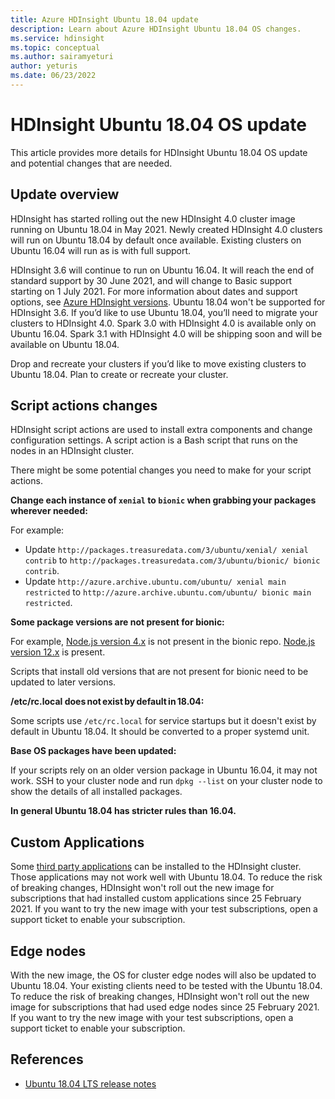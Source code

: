 ```yaml
---
title: Azure HDInsight Ubuntu 18.04 update
description: Learn about Azure HDInsight Ubuntu 18.04 OS changes.
ms.service: hdinsight
ms.topic: conceptual
ms.author: sairamyeturi
author: yeturis
ms.date: 06/23/2022
---
```


# HDInsight Ubuntu 18.04 OS update

This article provides more details for HDInsight Ubuntu 18.04 OS update and potential changes that are needed.

## Update overview

HDInsight has started rolling out the new HDInsight 4.0 cluster image running on Ubuntu 18.04 in May 2021. Newly created HDInsight 4.0 clusters will run on Ubuntu 18.04 by default once available. Existing clusters on Ubuntu 16.04 will run as is with full support.

HDInsight 3.6 will continue to run on Ubuntu 16.04. It will reach the end of standard support by 30 June 2021, and will change to Basic support starting on 1 July 2021. For more information about dates and support options, see [Azure HDInsight versions](./hdinsight-component-versioning.md). Ubuntu 18.04 won't be supported for HDInsight 3.6. If you’d like to use Ubuntu 18.04, you’ll need to migrate your clusters to HDInsight 4.0. Spark 3.0 with HDInsight 4.0 is available only on Ubuntu 16.04. Spark 3.1 with HDInsight 4.0 will be shipping soon and will be available on Ubuntu 18.04.   

Drop and recreate your clusters if you’d like to move existing clusters to Ubuntu 18.04. Plan to create or recreate your cluster. 

## Script actions changes

HDInsight script actions are used to install extra components and change configuration settings. A script action is a Bash script that runs on the nodes in an HDInsight cluster.

There might be some potential changes you need to make for your script actions.

**Change each instance of `xenial` to `bionic` when grabbing your packages wherever needed:**

For example:
- Update `http://packages.treasuredata.com/3/ubuntu/xenial/ xenial contrib` to `http://packages.treasuredata.com/3/ubuntu/bionic/ bionic contrib`.
- Update `http://azure.archive.ubuntu.com/ubuntu/ xenial main restricted` to `http://azure.archive.ubuntu.com/ubuntu/ bionic main restricted`.

**Some package versions are not present for bionic:** 

For example, [Node.js version 4.x](https://deb.nodesource.com/node_4.x/dists/) is not present in the bionic repo. [Node.js version 12.x](https://deb.nodesource.com/node_12.x/dists/bionic/) is present.

Scripts that install old versions that are not present for bionic need to be updated to later versions.

**/etc/rc.local does not exist by default in 18.04:**

Some scripts use `/etc/rc.local` for service startups but it doesn't exist by default in Ubuntu 18.04. It should be converted to a proper systemd unit. 

**Base OS packages have been updated:**

If your scripts rely on an older version package in Ubuntu 16.04, it may not work. SSH to your cluster node and run `dpkg --list` on your cluster node to show the details of all installed packages.
 
**In general Ubuntu 18.04 has stricter rules than 16.04.**

## Custom Applications
Some [third party applications](./hdinsight-apps-install-applications.md) can be installed to the HDInsight cluster. Those applications may not work well with Ubuntu 18.04. To reduce the risk of breaking changes, HDInsight won't roll out the new image for subscriptions that had installed custom applications since 25 February 2021. If you want to try the new image with your test subscriptions, open a support ticket to enable your subscription.

## Edge nodes
With the new image, the OS for cluster edge nodes will also be updated to Ubuntu 18.04. Your existing clients need to be tested with the Ubuntu 18.04. To reduce the risk of breaking changes, HDInsight won't roll out the new image for subscriptions that had used edge nodes since 25 February 2021. If you want to try the new image with your test subscriptions, open a support ticket to enable your subscription.

## References
 - [Ubuntu 18.04 LTS release notes](https://wiki.ubuntu.com/BionicBeaver/ReleaseNotes/)





